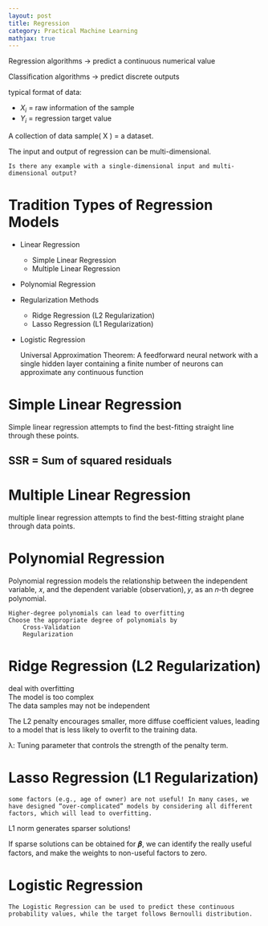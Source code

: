 ```yaml
---
layout: post
title: Regression
category: Practical Machine Learning
mathjax: true
---
```


Regression algorithms -> predict a continuous numerical value

Classification algorithms -> predict discrete outputs

typical format of data:
- $X_{i}$ = raw information of the sample
- $Y_{i}$ = regression target value

A collection of data sample( X ) = a dataset.

The input and output of regression can be multi-dimensional.

    Is there any example with a single-dimensional input and multi-dimensional output?

# Tradition Types of Regression Models
- Linear Regression
    - Simple Linear Regression
    - Multiple Linear Regression
- Polynomial Regression
- Regularization Methods
    - Ridge Regression (L2 Regularization)
    - Lasso Regression (L1 Regularization)
- Logistic Regression

    Universal Approximation Theorem: A feedforward neural network with a single hidden layer containing a finite number of neurons can approximate any continuous function

# Simple Linear Regression
Simple linear regression attempts to find the best-fitting straight line through these points.
## SSR = Sum of squared residuals 

# Multiple Linear Regression
multiple linear regression attempts to find the best-fitting straight plane through data points.

# Polynomial Regression
Polynomial regression models the relationship between the independent variable, 𝑥, and the dependent variable (observation), 𝑦, as an 𝑛-th degree polynomial. 

    Higher-degree polynomials can lead to overfitting
    Choose the appropriate degree of polynomials by
        Cross-Validation
        Regularization

# Ridge Regression (L2 Regularization)
deal with overfitting\
The model is too complex\
The data samples may not be independent

The L2 penalty encourages smaller, more diffuse coefficient values, leading to a model that is less likely to overfit to the training data.

λ: Tuning parameter that controls the strength of the penalty term.
# Lasso Regression (L1 Regularization)
    some factors (e.g., age of owner) are not useful! In many cases, we have designed “over-complicated” models by considering all different factors, which will lead to overfitting.

L1 norm generates sparser solutions!

If sparse solutions can be obtained for 𝜷, we can identify the really useful factors, and make the weights to non-useful factors to zero.

# Logistic Regression
    The Logistic Regression can be used to predict these continuous probability values, while the target follows Bernoulli distribution.
